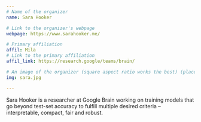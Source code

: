 ```yaml
---
# Name of the organizer
name: Sara Hooker

# Link to the organizer's webpage
webpage: https://www.sarahooker.me/

# Primary affiliation
affil: Mila
# Link to the primary affiliation
affil_link: https://research.google/teams/brain/

# An image of the organizer (square aspect ratio works the best) (place in the `assets/img/organizers` directory)
img: sara.jpg

---
```


Sara Hooker is a researcher at Google Brain working on training models that go beyond test-set accuracy to fulfill multiple desired criteria – interpretable, compact, fair and robust.
